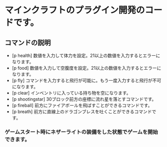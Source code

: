 # マインクラフトのプラグイン開発のコードです。

## コマンドの説明

- [p health]  数値を入力して体力を設定。21以上の数値を入力するとエラーになります。
- [p food]  数値を入力して空腹度を設定。21以上の数値を入力するとエラーになります。
- [p fly]  コマンドを入力すると飛行が可能に。もう一度入力すると飛行が不可になります。
- [p clear]  インベントリに入っている持ち物を空になります。
- [p shootingstar]  30ブロック前方の座標に流れ星を落とすコマンドです。
- [p fireball]  前方にファイアボールを飛ばすことができるコマンドです。
- [p breath]  前方に直線上のドラゴンブレスを吐くことができるコマンドです。

### ゲームスタート時にネザーライトの装備をした状態でゲームを開始できます。
